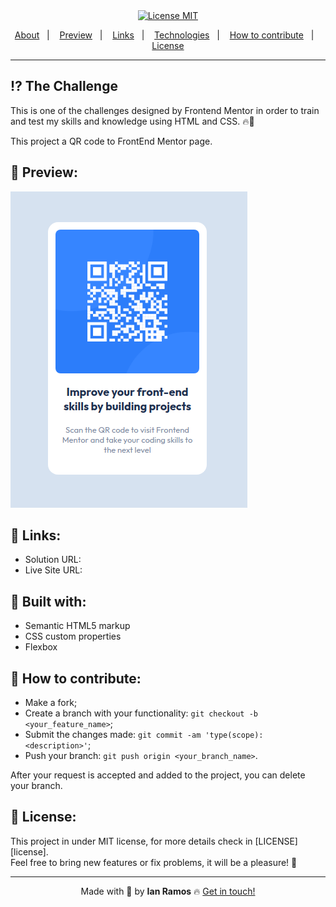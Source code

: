 <div align="center">
  <a href="https://opensource.org/licenses/MIT"><img alt="License MIT" src="https://img.shields.io/badge/license-MIT-brightgreen"></a>
</div>

<p align="center">
  <a href="#interrobang-the-challenge">About</a>&nbsp;&nbsp;&nbsp;|&nbsp;&nbsp;&nbsp;
  <a href="#confetti_ball-preview">Preview</a>&nbsp;&nbsp;&nbsp;|&nbsp;&nbsp;&nbsp;
  <a href="#paperclip-links">Links</a>&nbsp;&nbsp;&nbsp;|&nbsp;&nbsp;&nbsp;
  <a href="#rocket-built-with">Technologies</a>&nbsp;&nbsp;&nbsp;|&nbsp;&nbsp;&nbsp;
  <a href="#confetti_ball-how-to-contribute">How to contribute</a>&nbsp;&nbsp;&nbsp;|&nbsp;&nbsp;&nbsp;
  <a href="#key-license">License</a>
</p>

---

## :interrobang: The Challenge

This is one of the challenges designed by Frontend Mentor in order to train and test my skills and knowledge using HTML and CSS. 🔥🚀

This project a QR code to FrontEnd Mentor page.

## :confetti_ball: Preview:

![QR code component](.github/screenshot.png)

## :paperclip: Links:

- Solution URL:
- Live Site URL:

## :rocket: Built with:

- Semantic HTML5 markup
- CSS custom properties
- Flexbox

## :confetti_ball: How to contribute:

- Make a fork;
- Create a branch with your functionality: `git checkout -b <your_feature_name>`;
- Submit the changes made: `git commit -am 'type(scope): <description>'`;
- Push your branch: `git push origin <your_branch_name>`.

After your request is accepted and added to the project, you can delete your branch.

## :key: License:

This project in under MIT license, for more details check in [LICENSE][license]. <br>
Feel free to bring new features or fix problems, it will be a pleasure! 💜

---

<div align='center'>
  Made with 💚  by <strong>Ian Ramos</strong> 🔥
  <a href='https://www.linkedin.com/in/ian-ramos/'>Get in touch!</a>
</div>
